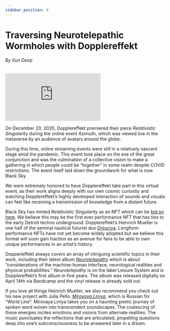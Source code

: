 ```yaml
---
sidebar_position: 8
---
```



# Traversing Neurotelepathic Wormholes with Dopplereffekt

###### By Sun Deep

<iframe class="video-embed" src="https://www.youtube-nocookie.com/embed/5cjHTHDifvk" title="YouTube video player" frameborder="0" allow="autoplay; fullscreen; picture-in-picture" allowfullscreen></iframe>

On December 20, 2020, Dopplereffekt premiered their piece _Relativistic Singularity_ during the online event Azimuth, which was viewed live in the metaverse by an audience of avatars around the globe.

During this time, online streaming events were still in a relatively nascent stage amid the pandemic. This event took place on  the eve of the great conjunction and  was the culmination of a collective vision to make a gathering in which  people could be “together” in some realm despite COVID restrictions. The event itself  laid down the groundwork for what is now Black Sky. 

We were extremely honored to have Dopplereffekt take part in this virtual event,  as their work aligns deeply with our own cosmic curiosity and watching Dopplereffekt’s highly developed interaction of sounds and visuals can feel like receiving a transmission of knowledge from a distant future. 

Black Sky has minted _Relativistic Singularity_ as an NFT which can be [bid on here](https://zora.co/collections/zora/7799). We believe this may be the first ever performance NFT that has ties to the early Detroit techno underground: Dopplereffekt’s Heinrich Mueller is one half of the seminal nautical futurist duo [Drexciya](https://en.wikipedia.org/wiki/Drexciya). Longform performance NFTs have not yet become widely adopted but we believe this format will soon gain traction as an avenue for fans to be able to own unique performances in an artist’s history.

Dopperleffekt always covers an array of intriguing scientific topics in their work, including their latest album _[Neurotelepathy](https://leisuresystem.bandcamp.com/album/neurotelepathy)_ which is about “considerations of the machine-human interface, neurological realities and physical probabilities.” _Neurotelepathy_ is on the label Leisure System and is Dopplereffekt’s first album in five years. The album was released digitally on April 14th via Bandcamp and the vinyl release is already sold out.

If you love all things Heinrich Mueller, we also recommend you check out his new project with Julia Pello, _[Mirovaya Liniya](https://mirovayaliniya.bandcamp.com/)_, which is Russian for “World Line”. Mirovaya Liniya takes you on a haunting poetic journey of spoken word woven into transcendent soundscapes. The coalescing of these energies incites emotions and visions from alternate realities. The music punctuates the reflections that are articulated, propelling questions deep into one’s subconsciousness to be answered later in a dream. 